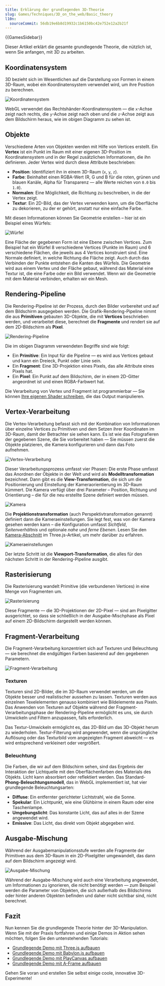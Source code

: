 ```yaml
---
title: Erklärung der grundlegenden 3D-Theorie
slug: Games/Techniques/3D_on_the_web/Basic_theory
l10n:
  sourceCommit: 56db19e6b8d19932c1b6150bc42e752e12a2b21f
---
```


{{GamesSidebar}}

Dieser Artikel erklärt die gesamte grundlegende Theorie, die nützlich ist, wenn Sie anfangen, mit 3D zu arbeiten.

## Koordinatensystem

3D bezieht sich im Wesentlichen auf die Darstellung von Formen in einem 3D-Raum, wobei ein Koordinatensystem verwendet wird, um ihre Position zu berechnen.

![Koordinatensystem](mdn-games-3d-coordinate-system.png)

WebGL verwendet das Rechtshänder-Koordinatensystem — die `x`-Achse zeigt nach rechts, die `y`-Achse zeigt nach oben und die `z`-Achse zeigt aus dem Bildschirm heraus, wie im obigen Diagramm zu sehen ist.

## Objekte

Verschiedene Arten von Objekten werden mit Hilfe von Vertices erstellt. Ein **Vertex** ist ein Punkt im Raum mit einer eigenen 3D-Position im Koordinatensystem und in der Regel zusätzlichen Informationen, die ihn definieren. Jeder Vertex wird durch diese Attribute beschrieben:

- **Position**: Identifiziert ihn in einem 3D-Raum (`x`, `y`, `z`).
- **Farbe**: Beinhaltet einen RGBA-Wert (R, G und B für die roten, grünen und blauen Kanäle, Alpha für Transparenz — alle Werte reichen von `0.0` bis `1.0`).
- **Normalen**: Eine Möglichkeit, die Richtung zu beschreiben, in die der Vertex zeigt.
- **Textur**: Ein 2D-Bild, das der Vertex verwenden kann, um die Oberfläche zu dekorieren, zu der er gehört, anstatt nur eine einfache Farbe.

Mit diesen Informationen können Sie Geometrie erstellen – hier ist ein Beispiel eines Würfels:

![Würfel](mdn-games-3d-cube.png)

Eine Fläche der gegebenen Form ist eine Ebene zwischen Vertices. Zum Beispiel hat ein Würfel 8 verschiedene Vertices (Punkte im Raum) und 6 verschiedene Flächen, die jeweils aus 4 Vertices konstruiert sind. Eine Normale definiert, in welche Richtung die Fläche zeigt. Auch durch das Verbinden der Punkte entstehen die Kanten des Würfels. Die Geometrie wird aus einem Vertex und der Fläche gebaut, während das Material eine Textur ist, die eine Farbe oder ein Bild verwendet. Wenn wir die Geometrie mit dem Material verbinden, erhalten wir ein Mesh.

## Rendering-Pipeline

Die Rendering-Pipeline ist der Prozess, durch den Bilder vorbereitet und auf dem Bildschirm ausgegeben werden. Die Grafik-Rendering-Pipeline nimmt die aus **Primitiven** gebauten 3D-Objekte, die mit **Vertices** beschrieben werden, und verarbeitet diese, berechnet die **Fragmente** und rendert sie auf dem 2D-Bildschirm als **Pixel**.

![Rendering-Pipeline](mdn-games-3d-rendering-pipeline.png)

Die im obigen Diagramm verwendeten Begriffe sind wie folgt:

- Ein **Primitive**: Ein Input für die Pipeline — es wird aus Vertices gebaut und kann ein Dreieck, Punkt oder Linie sein.
- Ein **Fragment**: Eine 3D-Projektion eines Pixels, das alle Attribute eines Pixels hat.
- Ein **Pixel**: Ein Punkt auf dem Bildschirm, der in einem 2D-Gitter angeordnet ist und einen RGBA-Farbwert hat.

Die Verarbeitung von Vertex und Fragment ist programmierbar — Sie können [Ihre eigenen Shader schreiben](/de/docs/Games/Techniques/3D_on_the_web/GLSL_Shaders), die das Output manipulieren.

## Vertex-Verarbeitung

Die Vertex-Verarbeitung befasst sich mit der Kombination von Informationen über einzelne Vertices zu Primitiven und dem Setzen ihrer Koordinaten im 3D-Raum, damit der Betrachter sie sehen kann. Es ist wie das Fotografieren der gegebenen Szene, die Sie vorbereitet haben — Sie müssen zuerst die Objekte platzieren, die Kamera konfigurieren und dann das Foto aufnehmen.

![Vertex-Verarbeitung](mdn-games-3d-vertex-processing.png)

Dieser Verarbeitungsprozess umfasst vier Phasen: Die erste Phase umfasst das Anordnen der Objekte in der Welt und wird als **Modelltransformation** bezeichnet. Dann gibt es die **View-Transformation**, die sich um die Positionierung und Einstellung der Kameraorientierung im 3D-Raum kümmert. Die Kamera verfügt über drei Parameter – Position, Richtung und Orientierung – die für die neu erstellte Szene definiert werden müssen.

![Kamera](mdn-games-3d-camera.png)

Die **Projektionstransformation** (auch Perspektivtransformation genannt) definiert dann die Kameraeinstellungen. Sie legt fest, was von der Kamera gesehen werden kann – die Konfiguration umfasst _Sichtfeld_, _Seitenverhältnis_ und optionale _nahe_ und _ferne Ebenen_. Lesen Sie den [Kamera-Abschnitt](/de/docs/Games/Techniques/3D_on_the_web/Building_up_a_basic_demo_with_Three.js#camera) im Three.js-Artikel, um mehr darüber zu erfahren.

![Kameraeinstellungen](mdn-games-3d-camera-settings.png)

Der letzte Schritt ist die **Viewport-Transformation**, die alles für den nächsten Schritt in der Rendering-Pipeline ausgibt.

## Rasterisierung

Die Rasterisierung wandelt Primitive (die verbundenen Vertices) in eine Menge von Fragmenten um.

![Rasterisierung](mdn-games-3d-rasterization.png)

Diese Fragmente — die 3D-Projektionen der 2D-Pixel — sind am Pixelgitter ausgerichtet, so dass sie schließlich in der Ausgabe-Mischphase als Pixel auf einem 2D-Bildschirm dargestellt werden können.

## Fragment-Verarbeitung

Die Fragment-Verarbeitung konzentriert sich auf Texturen und Beleuchtung — sie berechnet die endgültigen Farben basierend auf den gegebenen Parametern.

![Fragment-Verarbeitung](mdn-games-3d-fragment-processing.png)

### Texturen

Texturen sind 2D-Bilder, die im 3D-Raum verwendet werden, um die Objekte besser und realistischer aussehen zu lassen. Texturen werden aus einzelnen Texelelementen genauso kombiniert wie Bildelemente aus Pixeln. Das Anwenden von Texturen auf Objekte während der Fragment-Verarbeitungsphase der Rendering-Pipeline ermöglicht es uns, sie durch Umwickeln und Filtern anzupassen, falls erforderlich.

Das Textur-Umwickeln ermöglicht es, das 2D-Bild um das 3D-Objekt herum zu wiederholen. Textur-Filterung wird angewendet, wenn die ursprüngliche Auflösung oder das Texturbild vom angezeigten Fragment abweicht — es wird entsprechend verkleinert oder vergrößert.

### Beleuchtung

Die Farben, die wir auf dem Bildschirm sehen, sind das Ergebnis der Interaktion der Lichtquelle mit den Oberflächenfarben des Materials des Objekts. Licht kann absorbiert oder reflektiert werden. Das Standard-**Phong-Beleuchtungsmodell**, das in WebGL implementiert ist, hat vier grundlegende Beleuchtungsarten:

- **Diffuse**: Ein entfernter gerichteter Lichtstrahl, wie die Sonne.
- **Spekular**: Ein Lichtpunkt, wie eine Glühbirne in einem Raum oder eine Taschenlampe.
- **Umgebungslicht**: Das konstante Licht, das auf alles in der Szene angewendet wird.
- **Emissive**: Das Licht, das direkt vom Objekt abgegeben wird.

## Ausgabe-Mischung

Während der Ausgabemanipulationsstufe werden alle Fragmente der Primitiven aus dem 3D-Raum in ein 2D-Pixelgitter umgewandelt, das dann auf dem Bildschirm angezeigt wird.

![Ausgabe-Mischung](mdn-games-3d-output-merging.png)

Während der Ausgabe-Mischung wird auch eine Verarbeitung angewendet, um Informationen zu ignorieren, die nicht benötigt werden — zum Beispiel werden die Parameter von Objekten, die sich außerhalb des Bildschirms oder hinter anderen Objekten befinden und daher nicht sichtbar sind, nicht berechnet.

## Fazit

Nun kennen Sie die grundlegende Theorie hinter der 3D-Manipulation. Wenn Sie mit der Praxis fortfahren und einige Demos in Aktion sehen möchten, folgen Sie den untenstehenden Tutorials:

- [Grundlegende Demo mit Three.js aufbauen](/de/docs/Games/Techniques/3D_on_the_web/Building_up_a_basic_demo_with_Three.js)
- [Grundlegende Demo mit Babylon.js aufbauen](/de/docs/Games/Techniques/3D_on_the_web/Building_up_a_basic_demo_with_Babylon.js)
- [Grundlegende Demo mit PlayCanvas aufbauen](/de/docs/Games/Techniques/3D_on_the_web/Building_up_a_basic_demo_with_PlayCanvas)
- [Grundlegende Demo mit A-Frame aufbauen](/de/docs/Games/Techniques/3D_on_the_web/Building_up_a_basic_demo_with_A-Frame)

Gehen Sie voran und erstellen Sie selbst einige coole, innovative 3D-Experimente!
